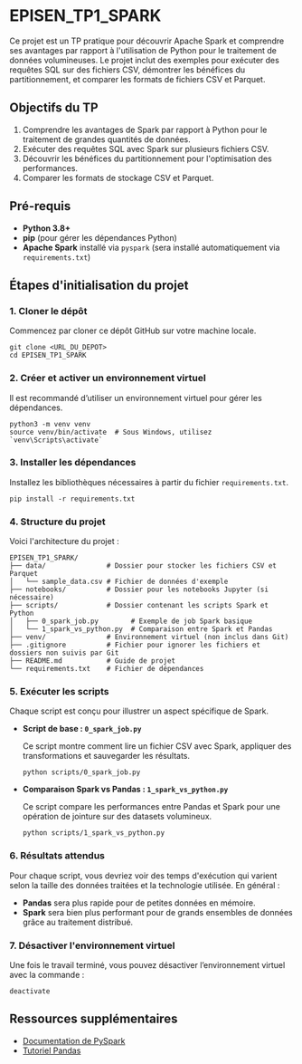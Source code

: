# EPISEN_TP1_SPARK

Ce projet est un TP pratique pour découvrir Apache Spark et comprendre ses avantages par rapport à l'utilisation de Python pour le traitement de données volumineuses. Le projet inclut des exemples pour exécuter des requêtes SQL sur des fichiers CSV, démontrer les bénéfices du partitionnement, et comparer les formats de fichiers CSV et Parquet.

## Objectifs du TP

1. Comprendre les avantages de Spark par rapport à Python pour le traitement de grandes quantités de données.
2. Exécuter des requêtes SQL avec Spark sur plusieurs fichiers CSV.
3. Découvrir les bénéfices du partitionnement pour l'optimisation des performances.
4. Comparer les formats de stockage CSV et Parquet.

## Pré-requis

- **Python 3.8+**
- **pip** (pour gérer les dépendances Python)
- **Apache Spark** installé via `pyspark` (sera installé automatiquement via `requirements.txt`)

## Étapes d'initialisation du projet

### 1. Cloner le dépôt

Commencez par cloner ce dépôt GitHub sur votre machine locale.

```
git clone <URL_DU_DEPOT>
cd EPISEN_TP1_SPARK
```

### 2. Créer et activer un environnement virtuel

Il est recommandé d’utiliser un environnement virtuel pour gérer les dépendances.

```
python3 -m venv venv
source venv/bin/activate  # Sous Windows, utilisez `venv\Scripts\activate`
```

### 3. Installer les dépendances

Installez les bibliothèques nécessaires à partir du fichier `requirements.txt`.

```
pip install -r requirements.txt
```

### 4. Structure du projet

Voici l'architecture du projet :

```
EPISEN_TP1_SPARK/
├── data/               # Dossier pour stocker les fichiers CSV et Parquet
│   └── sample_data.csv # Fichier de données d'exemple
├── notebooks/          # Dossier pour les notebooks Jupyter (si nécessaire)
├── scripts/            # Dossier contenant les scripts Spark et Python
│   ├── 0_spark_job.py        # Exemple de job Spark basique
│   └── 1_spark_vs_python.py  # Comparaison entre Spark et Pandas
├── venv/               # Environnement virtuel (non inclus dans Git)
├── .gitignore          # Fichier pour ignorer les fichiers et dossiers non suivis par Git
├── README.md           # Guide de projet
└── requirements.txt    # Fichier de dépendances
```

### 5. Exécuter les scripts

Chaque script est conçu pour illustrer un aspect spécifique de Spark. 

- **Script de base : `0_spark_job.py`**
  
  Ce script montre comment lire un fichier CSV avec Spark, appliquer des transformations et sauvegarder les résultats.

  ```
  python scripts/0_spark_job.py
  ```

- **Comparaison Spark vs Pandas : `1_spark_vs_python.py`**
  
  Ce script compare les performances entre Pandas et Spark pour une opération de jointure sur des datasets volumineux.

  ```
  python scripts/1_spark_vs_python.py
  ```

### 6. Résultats attendus

Pour chaque script, vous devriez voir des temps d'exécution qui varient selon la taille des données traitées et la technologie utilisée. En général :
  
- **Pandas** sera plus rapide pour de petites données en mémoire.
- **Spark** sera bien plus performant pour de grands ensembles de données grâce au traitement distribué.

### 7. Désactiver l'environnement virtuel

Une fois le travail terminé, vous pouvez désactiver l’environnement virtuel avec la commande :

```
deactivate
```

## Ressources supplémentaires

- [Documentation de PySpark](https://spark.apache.org/docs/latest/api/python/)
- [Tutoriel Pandas](https://pandas.pydata.org/pandas-docs/stable/getting_started/10min.html)
